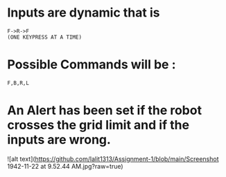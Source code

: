 # Inputs are dynamic that is

    F->R->F
    (ONE KEYPRESS AT A TIME)
# Possible Commands will be :
    F,B,R,L
# An Alert has been set if the robot crosses the grid limit and if the inputs are wrong.

![alt text](https://github.com/lalit1313/Assignment-1/blob/main/Screenshot 1942-11-22 at 9.52.44 AM.jpg?raw=true)
    

